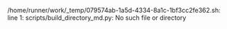 /home/runner/work/_temp/079574ab-1a5d-4334-8a1c-1bf3cc2fe362.sh: line 1: scripts/build_directory_md.py: No such file or directory
